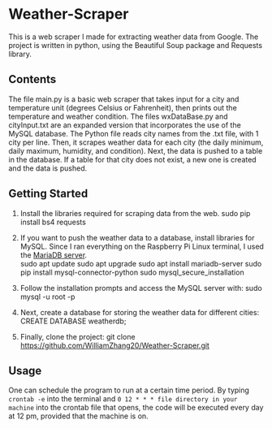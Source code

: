 # Weather-Scraper

This is a web scraper I made for extracting weather data from Google.
The project is written in python, using the Beautiful Soup package and Requests library.

## Contents

The file main.py is a basic web scraper that takes input for a city and temperature unit (degrees Celsius or Fahrenheit), then prints out the temperature and weather condition.
The files wxDataBase.py and cityInput.txt are an expanded version that incorporates the use of the MySQL database. The Python file reads city names from the .txt file, with 1 city per line. Then, it scrapes weather data for each city (the daily minimum, daily maximum, humidity, and condition). Next, the data is pushed to a table in the database. If a table for that city does not exist, a new one is created and the data is pushed.  

## Getting Started

1) Install the libraries required for scraping data from the web.
	sudo pip install bs4 requests

2) If you want to push the weather data to a database, install libraries for MySQL. Since I ran everything on the Raspberry Pi Linux terminal, I used the [MariaDB server](https://en.wikipedia.org/wiki/MariaDB).  
	sudo apt update
	sudo apt upgrade
	sudo apt install mariadb-server
	sudo pip install mysql-connector-python	
	sudo mysql_secure_installation

3) Follow the installation prompts and access the MySQL server with:
	sudo mysql -u root -p

4) Next, create a database for storing the weather data for different cities:
	CREATE DATABASE weatherdb; 

5) Finally, clone the project:
	git clone https://github.com/WilliamZhang20/Weather-Scraper.git

## Usage    

One can schedule the program to run at a certain time period. 
By typing `crontab -e` into the terminal and `0 12 * * * file directory in your machine` into the crontab file that opens, the code will be executed every day at 12 pm, provided that the machine is on. 
